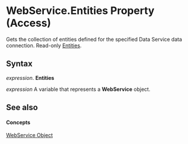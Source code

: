 
# WebService.Entities Property (Access)

Gets the collection of entities defined for the specified Data Service data connection. Read-only [Entities](ad230b4d-0cf0-a7ad-fd1b-06d2a378f44b.md).


## Syntax

 _expression_. **Entities**

 _expression_ A variable that represents a **WebService** object.


## See also


#### Concepts


[WebService Object](d197a825-12da-fd66-7881-7211a59d6bc9.md)
